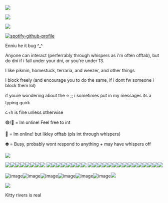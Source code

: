 ![](https://files.catbox.moe/4a9i1x.jpg)

![](https://komarev.com/ghpvc/?username=plutopawzz&color=189bcc&style=for-the-badge)

![](https://files.catbox.moe/oax0ia.png)

[![spotify-github-profile](https://spotify-github-profile.kittinanx.com/api/view?uid=31nlxgfjxx4ezh3trhymv2ij57um&cover_image=true&theme=natemoo-re&show_offline=false&background_color=121212&interchange=false&bar_color=53b14f&bar_color_cover=false)](https://github.com/kittinan/spotify-github-profile)

Enniu he it bug ^_^

Anyone can interact (perferrably through whispers as i'm often offtab), but do dni if i fall under your dni, or you're under 13.

I like pikmin, homestuck, terraria, and weezer, and other things

I block freely (and encourage you to do the same, if i dont fw someone i block them lol)

if youre wondering about the ⭐ ;; i sometimes put in my messages its a typing quirk

c+h is fine unless otherwise

🟢/💬 = Im online! Feel free to int

🌙 = Im online! but likley offtab (pls int through whispers)

⛔ = Busy, probably wont respond to anything + may have whispers off

![](https://files.catbox.moe/oax0ia.png)

![](https://files.catbox.moe/lbgt3d.webp)![](https://files.catbox.moe/1q6iff.gif)![](https://files.catbox.moe/chcfly.png)![](https://files.catbox.moe/p68a3c.gif)![](https://files.catbox.moe/w3uclb.png)![](https://files.catbox.moe/92sn1h.png)![](https://files.catbox.moe/ybb156.png)![](https://files.catbox.moe/zze4da.png)
![](https://files.catbox.moe/jaxumc.gif)![](https://files.catbox.moe/46009h.png)![](https://files.catbox.moe/srqkf6.webp)![](https://files.catbox.moe/jj7oz4.png)![](https://files.catbox.moe/fk3gm7.png)![](https://files.catbox.moe/gw21qd.webp)![](https://files.catbox.moe/nygrhw.png)![](https://files.catbox.moe/cewjfl.webp)
![](https://files.catbox.moe/vpxbps.webp)![](https://files.catbox.moe/qlg59z.pnj)![](https://files.catbox.moe/m5qkhr.gif)![](https://files.catbox.moe/6y8p6d.png)![](https://files.catbox.moe/2928h0.png)![](https://files.catbox.moe/1qf8ap.png)![](https://files.catbox.moe/htgwbx.jpg)![](https://files.catbox.moe/i7mnre.webp)![](https://files.catbox.moe/w4faul.webp)![](https://files.catbox.moe/xz29nx.webp)![](https://files.catbox.moe/fvd4o8.webp)![](https://files.catbox.moe/t0lmbz.png)![](https://files.catbox.moe/zfzxlz.gif)![](https://files.catbox.moe/8jl6fs.png)![](https://files.catbox.moe/mz2dam.png)

![image](https://github.com/user-attachments/assets/ee850c5f-3aca-48b5-a7ff-d279dace812c)![image](https://github.com/user-attachments/assets/1b39c527-a4c2-4e24-9fb6-870ffd8026dc)![image](https://github.com/user-attachments/assets/4d29c6d8-038d-4f52-8627-54bf94d15ca7)![image](https://github.com/user-attachments/assets/08f89514-8fc8-451d-b154-cab898b2edcc)![image](https://github.com/user-attachments/assets/f0942820-85fb-4a02-97ef-5c09b0f29664)![image](https://github.com/user-attachments/assets/e0e790e3-d4c3-411e-ba20-1fb90fc8622f)![](https://i.imgur.com/anFqDoZ.png)

![](
https://files.catbox.moe/kw0xvx.jpeg)

Kitty rivers is real
